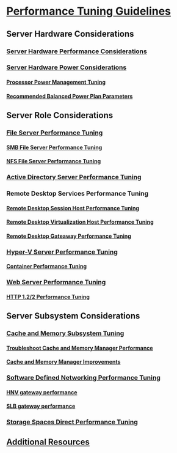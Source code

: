 # [Performance Tuning Guidelines](index.md)
## Server Hardware Considerations
### [Server Hardware Performance Considerations](hardware/index.md)
### [Server Hardware Power Considerations](hardware/power.md)
#### [Processor Power Management Tuning](hardware/power/processor-power-management-tuning.md)
#### [Recommended Balanced Power Plan Parameters](power/recommended-balanced-plan-parameters.md)
## Server Role Considerations 
### [File Server Performance Tuning](role/file-server/index.md)
#### [SMB File Server Performance Tuning](role/file-server/smb-file-server.md)
#### [NFS File Server Performance Tuning](role/file-server/nfs-file-server.md)
### [Active Directory Server Performance Tuning](role/active-directory-server/index.md)
### Remote Desktop Services Performance Tuning
#### [Remote Desktop Session Host Performance Tuning](role/remote-desktop/session-hosts.md)
#### [Remote Desktop Virtualization Host Performance Tuning](role/remote-desktop/virtualization-hosts.md)
#### [Remote Desktop Gateaway Performance Tuning](role/remote-desktop/gateways.md)
### [Hyper-V Server Performance Tuning](role/hyper-v-server/index.md)
#### [Container Performance Tuning](role/container/index.md)
### [Web Server Performance Tuning](role/web-server/index.md)
#### [HTTP 1.2/2 Performance Tuning](role/web-server/http-performance.md)
## Server Subsystem Considerations
### [Cache and Memory Subsystem Tuning](subsystem/cache-memory-management/index.md)
#### [Troubleshoot Cache and Memory Manager Performance](subsystem/cache-memory-management/troubleshoot.md)
#### [Cache and Memory Manager Improvements](subsystem/cache-memory-management/improvements-in-2016.md)
### [Software Defined Networking Performance Tuning](subsystem/software-defined-networking/index.md)
#### [HNV gateway performance](subsystem/software-defined-networking/hnv-gateway-performance.md)
#### [SLB gateway performance](subsystem/software-defined-networking/slb-gateway-performance.md)
### [Storage Spaces Direct Performance Tuning](subsystem/storage-spaces-direct/index.md)
## [Additional Resources](additional-resources.md)

